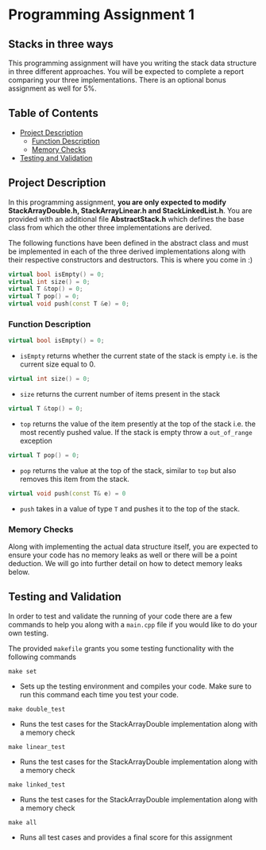 # Programming Assignment 1
## Stacks in three ways

This programming assignment will have you writing the stack data structure in three different approaches. You will be expected to complete a report comparing your three implementations. There is an optional bonus assignment as well for 5%.

## Table of Contents

- [Project Description](#project-description)
  - [Function Description](#function-description)
  - [Memory Checks](#memory-checks)
- [Testing and Validation](#testing-and-validation)

## Project Description

In this programming assignment, **you are only expected to modify StackArrayDouble.h, StackArrayLinear.h and StackLinkedList.h**. You are provided with an additional file **AbstractStack.h** which defines the base class from which the other three implementations are derived.

The following functions have been defined in the abstract class and must be implemented in each of the three derived implementations along with their respective constructors and destructors. This is where you come in :)

```cpp
virtual bool isEmpty() = 0;
virtual int size() = 0;
virtual T &top() = 0;
virtual T pop() = 0;
virtual void push(const T &e) = 0;
```

### Function Description

```cpp
virtual bool isEmpty() = 0;
```
* `isEmpty` returns whether the current state of the stack is empty i.e. is the current size equal to 0.

```cpp
virtual int size() = 0;
```
* `size` returns the current number of items present in the stack

```cpp
virtual T &top() = 0;
```
* `top` returns the value of the item presently at the top of the stack i.e. the most recently pushed value. If the stack is empty throw a `out_of_range` exception

```cpp
virtual T pop() = 0;
```
* `pop` returns the value at the top of the stack, similar to `top` but also removes this item from the stack.

```cpp
virtual void push(const T& e) = 0
```
* `push` takes in a value of type `T` and pushes it to the top of the stack.

### Memory Checks

Along with implementing the actual data structure itself, you are expected to ensure your code has no memory leaks as well or there will be a point deduction. We will go into further detail on how to detect memory leaks below.

## Testing and Validation

In order to test and validate the running of your code there are a few commands to help you along with a `main.cpp` file if you would like to do your own testing. 

The provided `makefile` grants you some testing functionality with the following commands

`make set` 
* Sets up the testing environment and compiles your code. Make sure to run this command each time you test your code.

`make double_test`
* Runs the test cases for the StackArrayDouble implementation along with a memory check

`make linear_test`
* Runs the test cases for the StackArrayDouble implementation along with a memory check

`make linked_test`
* Runs the test cases for the StackArrayDouble implementation along with a memory check

`make all`
* Runs all test cases and provides a final score for this assignment